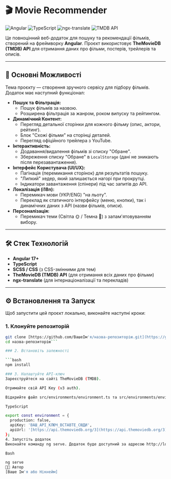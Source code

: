 # 🎬 Movie Recommender

![Angular](https://img.shields.io/badge/Angular-v17%2B-DD0031?logo=angular)
![TypeScript](https://img.shields.io/badge/TypeScript-5.4%2B-3178C6?logo=typescript)
![ngx-translate](https://img.shields.io/badge/ngx--translate-v15-E85600)
![TMDB API](https://img.shields.io/badge/API-TMDB-01B4E4?logo=themoviedatabase)

Це повноцінний веб-додаток для пошуку та рекомендації фільмів, створений на фреймворку **Angular**. Проєкт використовує **TheMovieDB (TMDB) API** для отримання даних про фільми, постерів, трейлерів та описів.

---

## 🚀 Основні Можливості

Тема проєкту — створення зручного сервісу для підбору фільмів. Додаток має наступний функціонал:

* **Пошук та Фільтрація:**
    * Пошук фільмів за назвою.
    * Розширена фільтрація за жанром, роком випуску та рейтингом.
* **Динамічний Контент:**
    * Перегляд детальної сторінки для кожного фільму (опис, актори, рейтинг).
    * Блок "Схожі фільми" на сторінці деталей.
    * Перегляд офіційного трейлера з YouTube.
* **Інтерактивність:**
    * Додавання/видалення фільмів зі списку "Обране".
    * Збереження списку "Обране" в `LocalStorage` (дані не зникають після перезавантаження).
* **Інтерфейс Користувача (UI/UX):**
    * Пагінація (перемикання сторінок) для результатів пошуку.
    * "Липкий" хедер, який залишається нагорі при прокрутці.
    * Індикатори завантаження (спінери) під час запитів до API.
* **Локалізація (i18n):**
    * Перемикач мови (УКР/ENG) "на льоту".
    * Переклад як статичного інтерфейсу (меню, кнопки), так і динамічних даних з API (назви фільмів, описи).
* **Персоналізація:**
    * Перемикач теми (Світла 🌞 / Темна 🌙) з запам'ятовуванням вибору.

---

## 🛠️ Стек Технологій

* **Angular 17+**
* **TypeScript**
* **SCSS / CSS** (з CSS-змінними для тем)
* **TheMovieDB (TMDB) API** (для отримання всіх даних про фільми)
* **ngx-translate** (для інтернаціоналізації та перекладів)

---

## ⚙️ Встановлення та Запуск

Щоб запустити цей проєкт локально, виконайте наступні кроки:

### 1. Клонуйте репозиторій

```bash
git clone [https://github.com/ВашеІм'я/назва-репозиторію.git](https://github.com/ВашеІм'я/назва-репозиторію.git)
cd назва-репозиторію```

### 2. Встановіть залежності

```bash
npm install

### 3. Налаштуйте API-ключ
Зареєструйтеся на сайті TheMovieDB (TMDB).

Отримайте свій API Key (v3 auth).

Відкрийте файл src/environments/environment.ts та src/environments/environment.prod.ts і вставте ваш ключ у поле apiKey:

TypeScript

export const environment = {
  production: false,
  apiKey: 'ВАШ_API_КЛЮЧ_ВСТАВТЕ_СЮДИ',
  apiUrl: '[https://api.themoviedb.org/3](https://api.themoviedb.org/3)'
};
4. Запустіть додаток
Виконайте команду ng serve. Додаток буде доступний за адресою http://localhost:4200/.

Bash

ng serve
👨‍💻 Автор
[Ваше Ім'я або Нікнейм]
